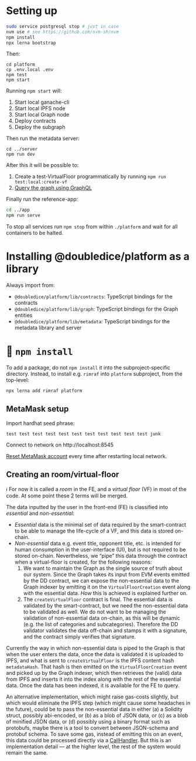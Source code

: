 # Setting up

```sh
sudo service postgresql stop # just in case
nvm use # see https://github.com/nvm-sh/nvm
npm install
npx lerna bootstrap
```

Then:

```
cd platform
cp .env.local .env
npm test
npm start
```

Running `npm start` will:
1. Start local ganache-cli
2. Start local IPFS node
3. Start local Graph node
4. Deploy contracts
5. Deploy the subgraph

Then run the metadata server:

```
cd ../server
npm run dev
```

After this it will be possible to:
1. Create a test-VirtualFloor programmatically by running `npm run test:local:create-vf`
2. [Query the graph using GraphQL](http://127.0.0.1:8000/subgraphs/name/doubledice-com/doubledice-platform/graphql)


Finally run the reference-app:

```sh
cd ../app
npm run serve
```

To stop all services run `npm stop` from within `./platform` and wait for all containers to be halted.

# Installing @doubledice/platform as a library

Always import from:
- `@doubledice/platform/lib/contracts`: TypeScript bindings for the contracts
- `@doubledice/platform/lib/graph`: TypeScript bindings for the Graph entities
- `@doubledice/platform/lib/metadata`: TypeScript bindings for the metadata library and server

# 🚫 `npm install`

To add a package, do not `npm install` it into the subproject-specific directory. Instead, to install e.g. `rimraf` into `platform` subproject, from the top-level:

```sh
npx lerna add rimraf platform
```

## MetaMask setup

Import hardhat seed phrase:

```
test test test test test test test test test test test junk
```

Connect to network on http://localhost:8545

[Reset MetaMask account](chrome-extension://nkbihfbeogaeaoehlefnkodbefgpgknn/home.html#settings/advanced) every time after restarting local network.

## Creating an room/virtual-floor

:information_source: For now it is called a _room_ in the FE, and a _virtual floor_ (VF) in most of the code. At some point these 2 terms will be merged.

The data inputted by the user in the front-end (FE) is classified into _essential_ and _non-essential_:

- _Essential_ data is the minimal set of data required by the smart-contract to be able to manage the life-cycle of a VF, and this data is stored on-chain.
- _Non-essential_ data e.g. event title, opponent title, etc. is intended for human consumption in the user-interface (UI), but is not required to be stored on-chain. Nevertheless, we “pipe” this data through the contract when a virtual-floor is created, for the following reasons:
  1. We want to maintain the Graph as the single source of truth about our system. Since the Graph takes its input from EVM events emitted by the DD contract, we can expose the non-essential data to the Graph indexer by emitting it on the `VirtualFloorCreation` event along with the essential data. _How_ this is achieved is explained further on.
  2. The `createVirtualFloor` contract is final. The essential data is validated by the smart-contract, but we need the non-essential data to be validated as well. We do not want to be managing the validation of non-essential data on-chain, as this will be dynamic (e.g. the list of categories and subcategories). Therefore the DD validator validates the data off-chain and stamps it with a signature, and the contract simply verifies that signature.

Currently the way in which non-essential data is piped to the Graph is that when the user enters the data, once the data is validated it is uploaded to IPFS, and what is sent to `createVirtualFloor` is the IPFS content hash `metadataHash`. That hash is then emitted on the `VirtualFloorCreation` event and picked up by the Graph indexer, which then retrieves the (valid) data from IPFS and inserts it into the index along with the rest of the essential data. Once the data has been indexed, it is available for the FE to query.

An alternative implementation, which might raise gas-costs slightly, but which would eliminate the IPFS step  (which might cause some headaches in the future), could be to pass the non-essential data in either (a) a Solidity struct, possibly abi-encoded, or (b) as a blob of JSON data, or (c) as a blob of minified JSON data, or (d) possibly using a binary format such as protobufs, maybe there is a tool to convert between JSON-schema and protobuf schema. To save some gas, instead of emitting this on an event, this data could be processed directly via a [CallHandler](https://thegraph.com/docs/en/developer/create-subgraph-hosted/#defining-a-call-handler). But this is an implementation detail — at the higher level, the rest of the system would remain the same.

